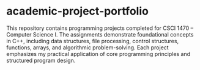 # academic-project-portfolio
This repository contains programming projects completed for CSCI 1470 – Computer Science I. The assignments demonstrate foundational concepts in C++, including data structures, file processing, control structures, functions, arrays, and algorithmic problem-solving. Each project emphasizes my practical application of core programming principles and structured program design.
